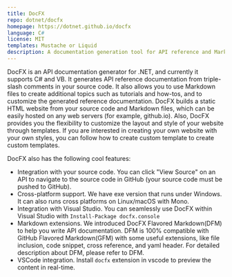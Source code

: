 ```yaml
---
title: DocFX
repo: dotnet/docfx
homepage: https://dotnet.github.io/docfx
language: C#
license: MIT
templates: Mustache or Liquid
description: A documentation generation tool for API reference and Markdown files.
---
```


DocFX is an API documentation generator for .NET, and currently it supports C# and VB.
It generates API reference documentation from triple-slash comments in your source code.
It also allows you to use Markdown files to create additional topics such as tutorials and how-tos, and to customize the generated reference documentation. DocFX builds a static HTML website from your source code and Markdown files, which can be easily hosted on any web servers (for example, github.io). Also, DocFX provides you the flexibility to customize the layout and style of your website through templates. If you are interested in creating your own website with your own styles, you can follow how to create custom template to create custom templates.

DocFX also has the following cool features:
* Integration with your source code. You can click "View Source" on an API to navigate to the source code in GitHub (your source code must be pushed to GitHub).
* Cross-platform support. We have exe version that runs under Windows. It can also runs cross platforms on Linux/macOS with Mono.
* Integration with Visual Studio. You can seamlessly use DocFX within Visual Studio with `Install-Package docfx.console`
* Markdown extensions. We introduced DocFX Flavored Markdown(DFM) to help you write API documentation. DFM is 100% compatible with GitHub Flavored Markdown(GFM) with some useful extensions, like file inclusion, code snippet, cross reference, and yaml header. For detailed description about DFM, please refer to DFM.
* VSCode integration. Install `docfx` extension in vscode to preview the content in real-time.
